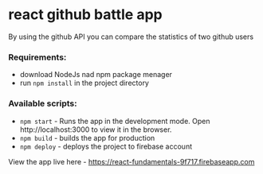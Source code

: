 # react github battle app

By using the github API you can compare the statistics of 
two github users

### Requirements:
* download NodeJs nad npm package menager
* run `npm install` in the project directory

### Available scripts:
* `npm start` - Runs the app in the development mode.
Open http://localhost:3000 to view it in the browser.
* `npm build` - builds the app for production
* `npm deploy` - deploys the project to firebase account

View the app live here - https://react-fundamentals-9f717.firebaseapp.com
